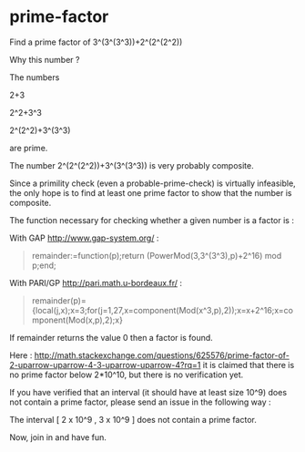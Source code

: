 # prime-factor

Find a prime factor of 3^(3^(3^3))+2^(2^(2^2))

Why this number ?

The numbers

2+3

2^2+3^3

2^(2^2)+3^(3^3)

are prime.

The number 2^(2^(2^2))+3^(3^(3^3)) is very probably composite.

Since a primility check (even a probable-prime-check) is virtually infeasible, the only hope is to find at least one prime factor to show that the number is composite.


The function necessary for checking whether a given number is a factor is :

With GAP http://www.gap-system.org/ : 

> remainder:=function(p);return (PowerMod(3,3^(3^3),p)+2^16) mod p;end;

With PARI/GP http://pari.math.u-bordeaux.fr/ : 

> remainder(p)={local(j,x);x=3;for(j=1,27,x=component(Mod(x^3,p),2));x=x+2^16;x=component(Mod(x,p),2);x}

If remainder returns the value 0 then a factor is found.

Here : http://math.stackexchange.com/questions/625576/prime-factor-of-2-uparrow-uparrow-4-3-uparrow-uparrow-4?rq=1 
it is claimed that there is no prime factor below 2*10^10, but there is no verification yet.

If you have verified that an interval (it should have at least size 10^9) does not contain a prime factor, please send an issue in the following way :

The interval [ 2 x 10^9 , 3 x 10^9 ] does not contain a prime factor.


Now, join in and have fun.
